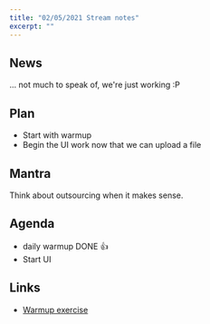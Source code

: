 ```yaml
---
title: "02/05/2021 Stream notes"
excerpt: ""
---
```


## News

... not much to speak of, we're just working :P 

## Plan

- Start with warmup
- Begin the UI work now that we can upload a file

## Mantra

Think about outsourcing when it makes sense.

## Agenda

- daily warmup DONE 👍
- Start UI

## Links

- [Warmup exercise](https://purelyfunctional.tv/issues/purelyfunctional-tv-newsletter-412-module-depth-is-bogus/)

  
